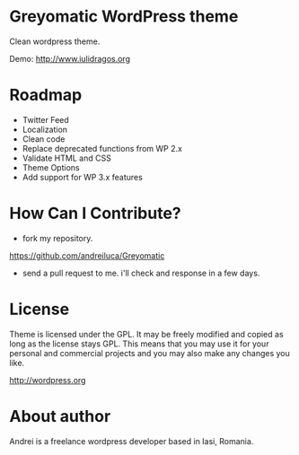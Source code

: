 Greyomatic WordPress theme
=======================================================

Clean wordpress theme. 

Demo: <http://www.iulidragos.org>

Roadmap
=======================================================

* Twitter Feed
* Localization
* Clean code
* Replace deprecated functions from WP 2.x
* Validate HTML and CSS
* Theme Options
* Add support for WP 3.x features

How Can I Contribute?
=======================================================

* fork my repository.

<https://github.com/andreiluca/Greyomatic>


* send a pull request to me. i'll check and response in a few days.

License
=======================================================

Theme is licensed under the GPL. It may be freely modified and copied as long as the license stays GPL. This means that you may use it for your personal and commercial projects and you may also make any changes you like.

<http://wordpress.org>

About author
=======================================================
Andrei is a freelance wordpress developer based in Iasi, Romania.

